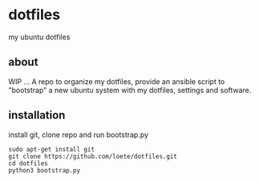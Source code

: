 # dotfiles
my ubuntu dotfiles
## about
WIP ... A repo to organize my dotfiles, provide an ansible script to "bootstrap" a new ubuntu system with my dotfiles, settings and software.
## installation 
install git, clone repo and run bootstrap.py
```
sudo apt-get install git
git clone https://github.com/loete/dotfiles.git
cd dotfiles
python3 bootstrap.py
```
